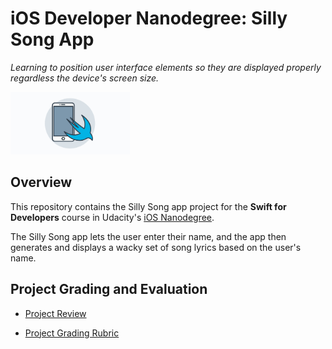 # iOS Developer Nanodegree: Silly Song App
*Learning to position user interface elements so they are displayed properly regardless the device's screen size.*

<img src="https://github.com/jamesdellinger/ios-nanodegree-silly-song-app/blob/master/iosndlogo.jpg" alt="iOS Developer Nanodegree logo" height="100" >

## Overview
This repository contains the Silly Song app project for the **Swift for Developers** course in Udacity's [iOS Nanodegree](https://www.udacity.com/course/ios-developer-nanodegree--nd003).

The Silly Song app lets the user enter their name, and the app then generates and displays a wacky set of song lyrics based on the user's name.

## Project Grading and Evaluation
* [Project Review](https://github.com/jamesdellinger/ios-nanodegree-silly-song-app/blob/master/ios-nanodegree-silly-song-app-review.pdf)

* [Project Grading Rubric](https://github.com/jamesdellinger/ios-nanodegree-silly-song-app/blob/master/silly-song-app-rubric.pdf)
